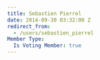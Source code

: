 ```yaml
---
title: Sebastien Pierrel
date: 2014-09-30 03:32:00 Z
redirect_from:
  - /users/sebastien_pierrel
Member Type:
  Is Voting Member: true
---
```


